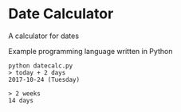 # Date Calculator

A calculator for dates

Example programming language written in Python

```
python datecalc.py
> today + 2 days
2017-10-24 (Tuesday)

> 2 weeks
14 days
```
